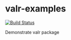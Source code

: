# valr-examples

[![Build Status](https://travis-ci.org/jayhesselberth/valr-demo.svg?branch=master)](https://travis-ci.org/jayhesselberth/valr-demo)

Demonstrate valr package
